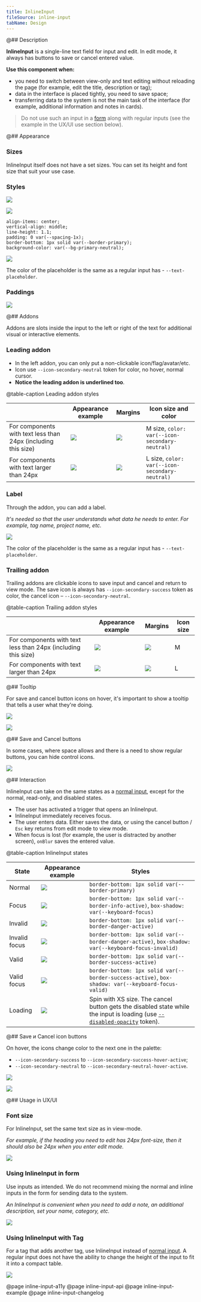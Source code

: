```yaml
---
title: InlineInput
fileSource: inline-input
tabName: Design
---
```


@## Description

**InlineInput** is a single-line text field for input and edit. In edit mode, it always has buttons to save or cancel entered value.

**Use this component when:**

- you need to switch between view-only and text editing without reloading the page (for example, edit the title, description or tag);
- data in the interface is placed tightly, you need to save space;
- transferring data to the system is not the main task of the interface (for example, additional information and notes in cards).

> Do not use such an input in a [form](/patterns/form/) along with regular inputs (see the example in the UX/UI use section below).

@## Appearance

### Sizes

InlineInput itself does not have a set sizes. You can set its height and font size that suit your use case.

### Styles

![](static/normal.png)

![](static/focus.png)

```
align-items: center;
vertical-align: middle;
line-height: 1.1;
padding: 0 var(--spacing-1x);
border-bottom: 1px solid var(--border-primary);
background-color: var(--bg-primary-neutral);
```

![](static/normal-placeholder.png)

The color of the placeholder is the same as a regular input has - `--text-placeholder`.

### Paddings

![](static/paddings.png)

@## Addons

Addons are slots inside the input to the left or right of the text for additional visual or interactive elements.

### Leading addon

- In the left addon, you can only put a non-clickable icon/flag/avatar/etc.
- Icon use `--icon-secondary-neutral` token for color, no hover, normal cursor.
- **Notice the leading addon is underlined too**.

@table-caption Leading addon styles

|                                                               | Appearance example                               | Margins                                                | Icon size and color                             |
| ------------------------------------------------------------- | ------------------------------------------------ | ------------------------------------------------------ | ----------------------------------------------- |
| For components with text less than 24px (including this size) | ![](static/leading-addon-focus.png) | ![](static/leading-addon-margins.png)     | M size, `color: var(--icon-secondary-neutral)` |
| For components with text larger than 24px                     | ![](static/leading-addon-big.png)   | ![](static/leading-addon-big-margins.png) | L size, `color: var(--icon-secondary-neutral)` |

### Label

Through the addon, you can add a label.

_It's needed so that the user understands what data he needs to enter. For example, tag name, project name, etc._

![](static/permanent-placeholder.png)

The color of the placeholder is the same as a regular input has - `--text-placeholder`.

### Trailing addon

Trailing addons are clickable icons to save input and cancel and return to view mode.
The save icon is always has `--icon-secondary-success` token as color, the cancel icon – `--icon-secondary-neutral`.

@table-caption Trailing addon styles

|                                                               | Appearance example                                       | Margins                              | Icon size |
| ------------------------------------------------------------- | -------------------------------------------------------- | ------------------------------------ | --------- |
| For components with text less than 24px (including this size) | ![](static/trailing-addon-margins.png)     | ![](static/small-text.png) | M         |
| For components with text larger than 24px                     | ![](static/trailing-addon-big-margins.png) | ![](static/big-text.png)     | L         |

@## Tooltip

For save and cancel button icons on hover, it's important to show a tooltip that tells a user what they're doing.

![](static/tooltip2.png)

![](static/tooltip1.png)

@## Save and Cancel buttons

In some cases, where space allows and there is a need to show regular buttons, you can hide control icons.

![](static/buttons.png)

@## Interaction

InlineInput can take on the same states as a [normal input](/components/input/), except for the normal, read-only, and disabled states.

- The user has activated a trigger that opens an InlineInput.
- InlineInput immediately receives focus.
- The user enters data. Either saves the data, or using the cancel button / `Esc` key returns from edit mode to view mode.
- When focus is lost (for example, the user is distracted by another screen), `onBlur` saves the entered value.

@table-caption InlineInput states

| State         | Appearance example                       | Styles                                                                                                                                             |
| ------------- | ---------------------------------------- | -------------------------------------------------------------------------------------------------------------------------------------------------- |
| Normal        | ![](static/normal.png)       | `border-bottom: 1px solid var(--border-primary)`                                                                                                  |
| Focus         | ![](static/focus.png)         | `border-bottom: 1px solid var(--border-info-active)`, `box-shadow: var(--keyboard-focus)`                                                        |
| Invalid       | ![](static/invalid.png)     | `border-bottom: 1px solid var(--border-danger-active)`                                                                                            |
| Invalid focus | ![](static/invalid-focus.png) | `border-bottom: 1px solid var(--border-danger-active)`, `box-shadow: var(--keyboard-focus-invalid)`                                              |
| Valid         | ![](static/valid.png)         | `border-bottom: 1px solid var(--border-success-active)`                                                                                           |
| Valid focus   | ![](static/valid-focus.png)   | `border-bottom: 1px solid var(--border-success-active)`, `box-shadow: var(--keyboard-focus-valid)`                                               |
| Loading       | ![](static/loading.png)     | Spin with XS size. The cancel button gets the disabled state while the input is loading (use [`--disabled-opacity`](/style/design-tokens/) token). |

@## Save и Cancel icon buttons

On hover, the icons change color to the next one in the palette:

- `--icon-secondary-success` to `--icon-secondary-success-hover-active`;
- `--icon-secondary-neutral` to `--icon-secondary-neutral-hover-active`.

![](static/tooltip2.png)

![](static/tooltip1.png)

@## Usage in UX/UI

### Font size

For InlineInput, set the same text size as in view-mode.

_For example, if the heading you need to edit has 24px font-size, then it should also be 24px when you enter edit mode._

![](static/inline-size-yes-no.png)

### Using InlineInput in form

Use inputs as intended. We do not recommend mixing the normal and inline inputs in the form for sending data to the system.

_An InlineInput is convenient when you need to add a note, an additional description, set your name, category, etc._

![](static/inline-yes-no.png)

### Using InlineInput with Tag

For a tag that adds another tag, use InlineInput instead of [normal input](/components/input/). A regular input does not have the ability to change the height of the input to fit it into a compact table.

![](static/inline-tag-yes-no.png)

@page inline-input-a11y
@page inline-input-api
@page inline-input-example
@page inline-input-changelog
